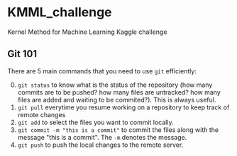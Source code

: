 # KMML_challenge
Kernel Method for Machine Learning Kaggle challenge

## Git 101

There are 5 main commands that you need to use ``git`` efficiently:

0. ``git status`` to know what is the status of the repository (how many commits are to be pushed? how many files are untracked? how many files are added and waiting to be commited?). This is always useful.
1. ``git pull`` everytime you resume working on a repository to keep track of remote changes
2. ``git add`` to select the files you want to commit locally.
3. ``git commit -m "this is a commit"`` to commit the files along with the message "this is a commit". The ``-m`` denotes the message.
4. ``git push`` to push the local changes to the remote server.
